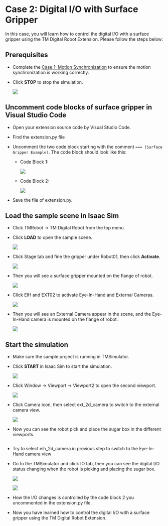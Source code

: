 # Case 2: Digital I/O with Surface Gripper

In this case, you will learn how to control the digital I/O with a surface gripper using the TM Digital Robot Extension. Please follow the steps below:

## Prerequisites

-   Complete the [Case 1: Motion Synchronization](./CASE01.md) to ensure the motion synchronization is working correctly.

-   Click **STOP** to stop the simulation.

    ![](images/20241231164852.png)

## Uncomment code blocks of surface gripper in Visual Studio Code

-   Open your extension source code by Visual Studio Code.
-   Find the extension.py file
-   Uncomment the two code block starting with the comment `=== (Surface Gripper Example)`. The code block should look like this:

    -   Code Block 1:

        ![](images/20241231170250.png)

    -   Code Block 2:

        ![](images/20241231170732.png)

-   Save the file of extension.py.

## Load the sample scene in Isaac Sim

-   Click TMRobot -> TM Digital Robot from the top menu.
-   Click **LOAD** to open the sample scene.

    ![](images/20241231154200.png)

-   Click Stage tab and fine the gripper under Robot01, then click **Activate**.

    ![](images/20250103132605.png)

-   Then you will see a surface gripper mounted on the flange of robot.

    ![](images/20241231171630.png)

-   Click EIH and EXT02 to activate Eye-In-Hand and External Cameras.

    ![](images/20241231171801.png)

-   Then you will see an External Camera appear in the scene, and the Eye-In-Hand camera is mounted on the flange of robot.

    ![](images/20241231172200.png)

## Start the simulation

-   Make sure the sample project is running in TMSimulator.
-   Click **START** in Isaac Sim to start the simulation.

    ![](images/20241231172449.png)

-   Click Window -> Viewport -> Viewport2 to open the second viewport.

    ![](images/20250103132753.png)

-   Click Camera icon, then select ext_2d_camera to switch to the external camera view.

    ![](images/20250103132920.png)

-   Now you can see the robot pick and place the sugar box in the different viewports.

    ![![](images/20250103133000.png)](images/20250103133042.png)

-   Try to select eih_2d_camera in previous step to switch to the Eye-In-Hand camera view

-   Go to the TMSimulator and click IO tab, then you can see the digital I/O status changing when the robot is picking and placing the sugar box.

    ![](images/20250103133533.png)

    ![](images/20250103133601.png)

-   How the I/O changes is controlled by the code block 2 you uncommented in the extension.py file.

-   Now you have learned how to control the digital I/O with a surface gripper using the TM Digital Robot Extension.
